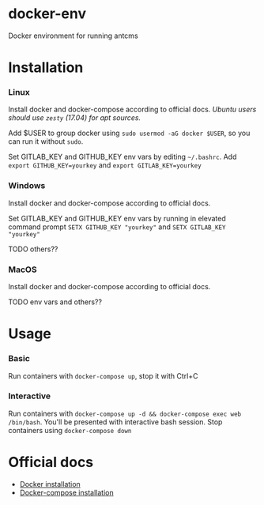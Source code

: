 # docker-env
Docker environment for running antcms


# Installation
### Linux
Install docker and docker-compose according to official docs. _Ubuntu users should use `zesty` (17.04) for apt sources._

Add $USER to group docker using `sudo usermod -aG docker $USER`, so you can run it without `sudo`.

Set GITLAB_KEY and GITHUB_KEY env vars by editing `~/.bashrc`. Add `export GITHUB_KEY=yourkey` and `export GITLAB_KEY=yourkey`  

### Windows
Install docker and docker-compose according to official docs.

Set GITLAB_KEY and GITHUB_KEY env vars by running in elevated command prompt `SETX GITHUB_KEY "yourkey"` and `SETX GITLAB_KEY "yourkey"`

TODO others??

### MacOS
Install docker and docker-compose according to official docs.

TODO env vars and others??

# Usage
### Basic
Run containers with `docker-compose up`, stop it with Ctrl+C

### Interactive
Run containers with `docker-compose up -d && docker-compose exec web /bin/bash`. You'll be presented with interactive bash session. Stop containers using `docker-compose down`

# Official docs
- [Docker installation](https://docs.docker.com/engine/installation/)
- [Docker-compose installation](https://docs.docker.com/compose/install/)